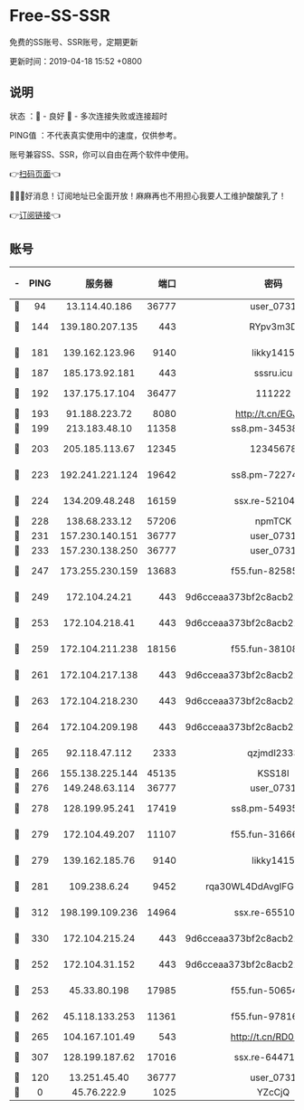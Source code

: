 # Free-SS-SSR

免费的SS账号、SSR账号，定期更新

更新时间：2019-04-18 15:52 +0800

## 说明

状态     ：🙂 - 良好 🙁 - 多次连接失败或连接超时

PING值   ：不代表真实使用中的速度，仅供参考。

账号兼容SS、SSR，你可以自由在两个软件中使用。

👉[扫码页面](https://liesauer.github.io/Free-SS-SSR/)👈

🎉🎉🎉好消息！订阅地址已全面开放！麻麻再也不用担心我要人工维护酸酸乳了！

👉[订阅链接](https://www.liesauer.net/yogurt/subscribe?ACCESS_TOKEN=DAYxR3mMaZAsaqUb)👈

## 账号

|-|PING|服务器|端口|密码|加密方式|区域|
|:----:|:----:|:-----:|-----:|:----:|:----:|:----:|
|🙂|94|13.114.40.186|36777|user_0731|chacha20|JP|
|🙂|144|139.180.207.135|443|RYpv3m3D|aes-256-cfb|JP|
|🙂|181|139.162.123.96|9140|likky1415|aes-256-cfb|JP|
|🙂|187|185.173.92.181|443|sssru.icu|rc4-md5|RU|
|🙂|192|137.175.17.104|36477|111222|aes-256-cfb|US|
|🙂|193|91.188.223.72|8080|http://t.cn/EGJIyrl|rc4-md5|RU|
|🙂|199|213.183.48.10|11358|ss8.pm-34538443|rc4-md5|RU|
|🙂|203|205.185.113.67|12345|12345678|aes-256-cfb|US|
|🙂|223|192.241.221.124|19642|ss8.pm-72274764|aes-256-cfb|US|
|🙂|224|134.209.48.248|16159|ssx.re-52104244|aes-256-cfb|US|
|🙂|228|138.68.233.12|57206|npmTCK|rc4-md5|US|
|🙂|231|157.230.140.151|36777|user_0731|chacha20|US|
|🙂|233|157.230.138.250|36777|user_0731|chacha20|US|
|🙂|247|173.255.230.159|13683|f55.fun-82585503|aes-256-cfb|US|
|🙂|249|172.104.24.21|443|9d6cceaa373bf2c8acb22e60b6a58be6|aes-256-cfb|US|
|🙂|253|172.104.218.41|443|9d6cceaa373bf2c8acb22e60b6a58be6|aes-256-cfb|US|
|🙂|259|172.104.211.238|18156|f55.fun-38108327|aes-256-cfb|US|
|🙂|261|172.104.217.138|443|9d6cceaa373bf2c8acb22e60b6a58be6|aes-256-cfb|US|
|🙂|263|172.104.218.230|443|9d6cceaa373bf2c8acb22e60b6a58be6|aes-256-cfb|US|
|🙂|264|172.104.209.198|443|9d6cceaa373bf2c8acb22e60b6a58be6|aes-256-cfb|US|
|🙂|265|92.118.47.112|2333|qzjmdl2333|aes-256-cfb|US|
|🙂|266|155.138.225.144|45135|KSS18l|rc4-md5|US|
|🙂|276|149.248.63.114|36777|user_0731|chacha20|CA|
|🙂|278|128.199.95.241|17419|ss8.pm-54935798|aes-256-cfb|SG|
|🙂|279|172.104.49.207|11107|f55.fun-31666121|aes-256-cfb|SG|
|🙂|279|139.162.185.76|9140|likky1415|aes-256-cfb|DE|
|🙂|281|109.238.6.24|9452|rqa30WL4DdAvgIFG6Fs3znzTa|aes-256-cfb|FR|
|🙂|312|198.199.109.236|14964|ssx.re-65510854|aes-256-cfb|US|
|🙂|330|172.104.215.24|443|9d6cceaa373bf2c8acb22e60b6a58be6|aes-256-cfb|US|
|🙂|252|172.104.31.152|443|9d6cceaa373bf2c8acb22e60b6a58be6|aes-256-cfb|US|
|🙂|253|45.33.80.198|17985|f55.fun-50654454|aes-256-cfb|US|
|🙂|262|45.118.133.253|11361|f55.fun-97816006|aes-256-cfb|SG|
|🙂|265|104.167.101.49|543|http://t.cn/RD0D7sx|rc4-md5|CA|
|🙂|307|128.199.187.62|17016|ssx.re-64471350|aes-256-cfb|SG|
|🙁|120|13.251.45.40|36777|user_0731|chacha20|SG|
|🙁|0|45.76.222.9|1025|YZcCjQ|rc4-md5|JP|
